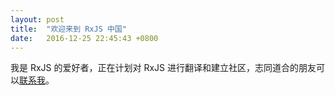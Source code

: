 ```yaml
---
layout: post
title:  "欢迎来到 RxJS 中国"
date:   2016-12-25 22:45:43 +0800
---
```


我是 RxJS 的爱好者，正在计划对 RxJS 进行翻译和建立社区，志同道合的朋友可以[联系我](https://github.com/rxjs-china/rxjs-china.github.io/issues/new)。

